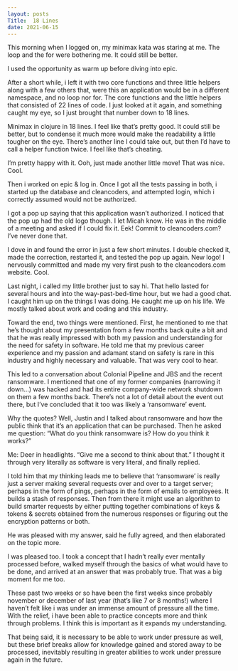 ```yaml
---
layout: posts
Title:  18 Lines
date: 2021-06-15
---
```


This morning when I logged on, my minimax kata was staring at me.  The loop and the for were bothering me.  It could still be better.

I used the opportunity as warm up before diving into epic.

After a short while, i left it with two core functions and three little helpers along with a few others that, were this an application would be in a different namespace, and no loop nor for.  The core functions and the little helpers that consisted of 22 lines of code.  I just looked at it again, and something caught my eye, so I just brought that number down to 18 lines.

Minimax in clojure in 18 lines.  I feel like that’s pretty good.  It could still be better, but to condense it much more would make the readability a little tougher on the eye.  There’s another line I could take out, but then I’d have to call a helper function twice.  I feel like that’s cheating.

I’m pretty happy with it.  Ooh, just made another little move!  That was nice.  Cool.

Then i worked on epic & log in.  Once I got all the tests passing in both, i started up the database and cleancoders, and attempted login, which i correctly assumed would not be authorized.

I got a pop up saying that this application wasn’t authorized.  I noticed that the pop up had the old logo though.  I let Micah know.  He was in the middle of a meeting and asked if I could fix it.  Eek!  Commit to cleancoders.com?  I’ve never done that.

I dove in and found the error in just a few short minutes.  I double checked it, made the correction, restarted it, and tested the pop up again.  New logo!  I nervously committed and made my very first push to the cleancoders.com website.  Cool.

Last night, i called my little brother just to say hi.  That hello lasted for several hours and into the way-past-bed-time hour, but we had a good chat.  I caught him up on the things I was doing.  He caught me up on his life.  We mostly talked about work and coding and this industry.

Toward the end, two things were mentioned.  First, he mentioned to me that he’s thought about my presentation from a few months back quite a bit and that he was really impressed with both my passion and understanding for the need for safety in software.  He told me that my previous career experience and my passion and adamant stand on safety is rare in this industry and highly necessary and valuable.  That was very cool to hear.

This led to a conversation about Colonial Pipeline and JBS and the recent ransomware.  I mentioned that one of my former companies (narrowing it down…) was hacked and had its entire company-wide network shutdown on them a few months back.  There’s not a lot of detail about the event out there, but I’ve concluded that it too was likely a ‘ransomware’ event.

Why the quotes?  Well, Justin and I talked about ransomware and how the public think that it’s an application that can be purchased.  Then he asked me question:  “What do you think ransomware is?  How do you think it works?”

Me: Deer in headlights.  “Give me a second to think about that.”  I thought it through very literally as software is very literal, and finally replied.

I told him that my thinking leads me to believe that ‘ransomware’ is really just a server making several requests over and over to a target server; perhaps in the form of pings, perhaps in the form of emails to employees.  It builds a stash of responses.  Then from there it might use an algorithm to build smarter requests by either putting together combinations of keys & tokens & secrets obtained from the numerous responses or figuring out the encryption patterns or both.

He was pleased with my answer, said he fully agreed, and then elaborated on the topic more.

I was pleased too.  I took a concept that I hadn’t really ever mentally processed before, walked myself through the basics of what would have to be done, and arrived at an answer that was probably true.  That was a big moment for me too.

These past two weeks or so have been the first weeks since probably november or december of last year (that’s like 7 or 8 months!) where I haven’t felt like i was under an immense amount of pressure all the time.  With the relief, i have been able to practice concepts more and think through problems.  I think this is important as it expands my understanding.

That being said, it is necessary to be able to work under pressure as well, but these brief breaks allow for knowledge gained and stored away to be processed, inevitably resulting in greater abilities to work under pressure again in the future.  

